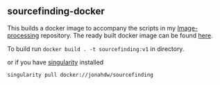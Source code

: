 ## sourcefinding-docker

This builds a docker image to accompany the scripts in my [Image-processing](https://github.com/JonahDW/Image-processing) repository. The ready built docker image can be found [here](https://hub.docker.com/r/jonahdw/sourcefinding).

To build run `docker build . -t sourcefinding:v1` in directory.

or if you have [singularity](https://singularity.hpcng.org) installed

`singularity pull docker://jonahdw/sourcefinding`
